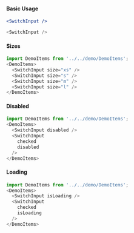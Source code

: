 #### Basic Usage

```jsx static
<SwitchInput />
```

```js
<SwitchInput />
```

#### Sizes

```js
import DemoItems from '../../demo/DemoItems';
<DemoItems>
  <SwitchInput size="xs" />
  <SwitchInput size="s" />
  <SwitchInput size="m" />
  <SwitchInput size="l" />
</DemoItems>
```

#### Disabled

```js
import DemoItems from '../../demo/DemoItems';
<DemoItems>
  <SwitchInput disabled />
  <SwitchInput
    checked
    disabled
  />
</DemoItems>
```

#### Loading

```js
import DemoItems from '../../demo/DemoItems';
<DemoItems>
  <SwitchInput isLoading />
  <SwitchInput
    checked
    isLoading
  />
</DemoItems>
```
